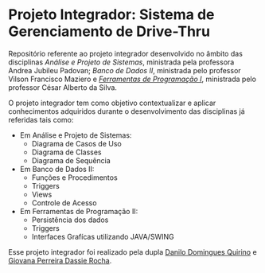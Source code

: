 # Projeto Integrador: Sistema de Gerenciamento de Drive-Thru

Repositório referente ao projeto integrador desenvolvido no âmbito das disciplinas *Análise e Projeto de Sistemas*, ministrada pela professora Andrea Jubileu Padovan; *Banco de Dados II*, ministrada pelo professor Vilson Francisco Maziero e *[Ferramentas de Programação I](https://github.com/Dankotchev/Ferramentas-de-Programacao-I)*, ministrada pelo professor César Alberto da Silva.

O projeto integrador tem como objetivo contextualizar e aplicar conhecimentos adquiridos durante o desenvolvimento das disciplinas já referidas tais como:

- Em Análise e Projeto de Sistemas:
  - Diagrama de Casos de Uso
  - Diagrama de Classes
  - Diagrama de Sequência
- Em Banco de Dados II:
  - Funções e Procedimentos
  - Triggers
  - Views
  - Controle de Acesso
- Em Ferramentas de Programação II:
  - Persistência dos dados
  - Triggers
  - Interfaces Grafícas utilizando JAVA/SWING

Esse projeto integrador foi realizado pela dupla [Danilo Domingues Quirino](https://github.com/Dankotchev) e [Giovana Perreira Dassie Rocha](https://github.com/gihdassie).
